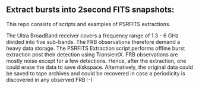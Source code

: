 ## Extract bursts into 2second FITS snapshots:
This repo consists of scripts and examples of PSRFITS extractions.

The Ultra BroadBand receiver covers a frequency range of 1.3 - 6 GHz divided into five sub-bands. The FRB observations therefore demand a heavy data storage.
The PSRFITS Extraction script performs offline burst extraction post their detection using TransientX. FRB observations are mostly noise except for a few detections. Hence, after the extraction, one could erase the data to save diskspace. Alternatively, the original data could be saved to tape archives and could be recovered in case a periodicity is discovered in any observed FRB :-)
